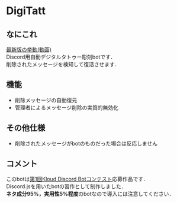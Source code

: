 # DigiTatt

## なにこれ
[最新版の挙動(動画)](https://video.twimg.com/ext_tw_video/1595534159690465280/pu/vid/936x720/uR6gCElPFEMrnYTR.mp4)  
Discord用自動デジタルタトゥー彫刻botです．  
削除されたメッセージを検知して復活させます．

## 機能
+ 削除メッセージの自動復元
+ 管理者によるメッセージ削除の実質的無効化

## その他仕様
+ 削除されたメッセージがbotのものだった場合は反応しません

## コメント
このbotは[第1回Kloud Discord Botコンテスト](https://seestyle.notion.site/1-Kloud-Discord-Bot-7df230297b864fb5a7930b66773a8ffc)応募作品です．  
Discord.jsを用いたbotの習作として制作しました．  
**ネタ成分95%，実用性5%程度**のbotなので導入には注意してください．